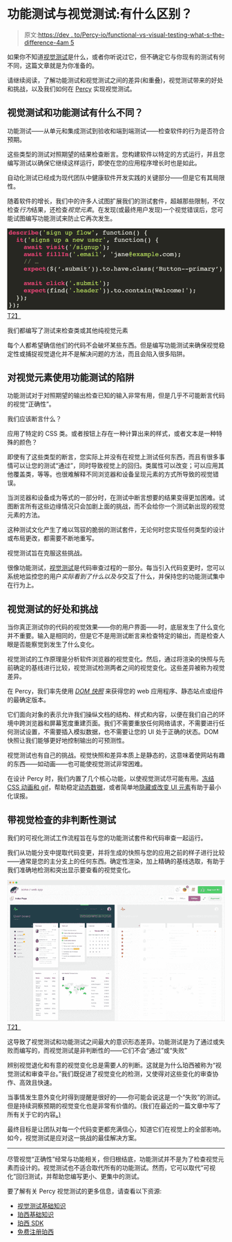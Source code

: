 # 功能测试与视觉测试:有什么区别？

> 原文:[https://dev . to/Percy-io/functional-vs-visual-testing-what-s-the-difference-4am 5](https://dev.to/percy-io/functional-vs-visual-testing-what-s-the-difference-4am5)

如果你不知道[视觉测试](https://percy.io/visual-testing)是什么，或者你听说过它，但不确定它与你现有的测试有何不同，这篇文章就是为你准备的。

请继续阅读，了解功能测试和视觉测试之间的差异(和重叠)，视觉测试带来的好处和挑战，以及我们如何在 [Percy](https://percy.io/) 实现视觉测试。

## [](#how-is-visual-testing-different-from-functional-testing)视觉测试和功能测试有什么不同？

功能测试——从单元和集成测试到验收和端到端测试——检查软件的行为是否符合预期。

这些类型的测试对照期望的结果检查断言。您构建软件以特定的方式运行，并且您编写测试以确保它继续这样运行，即使在您的应用程序增长时也是如此。

自动化测试已经成为现代团队中健康软件开发实践的关键部分——但是它有其局限性。

随着软件的增长，我们中的许多人试图扩展我们的测试套件，超越那些限制，不仅检查*行为*结果，还检查*视觉元素*。在发现(或最终用户发现)一个视觉错误后，您可能试图编写功能测试来防止它再次发生。

[![Functional tests designed to prevent visual regressions](img/adcb62bb7b335d6588bc037ca0cf3f90.png)T2】](https://res.cloudinary.com/practicaldev/image/fetch/s--VmlP_5Zz--/c_limit%2Cf_auto%2Cfl_progressive%2Cq_auto%2Cw_880/https://miro.medium.com/max/2294/0%2AXYyygPosMzTmy0P5.png)

我们都编写了测试来检查类或其他纯视觉元素

每个人都希望确信他们的代码不会破坏某些东西。但是编写功能测试来确保视觉稳定性或捕捉视觉退化并不是解决问题的方法，而且会陷入很多陷阱。

## [](#pitfalls-of-using-functional-testing-for-visual-elements)对视觉元素使用功能测试的陷阱

功能测试对于对照期望的输出检查已知的输入非常有用，但是几乎不可能断言代码的视觉“正确性”。

我们应该断言什么？

应用了特定的 CSS 类。或者按钮上存在一种计算出来的样式，或者文本是一种特殊的颜色？

即使有了这些类型的断言，您实际上并没有在视觉上测试任何东西，而且有很多事情可以让您的测试“通过”，同时导致视觉上的回归。类属性可以改变；可以应用其他覆盖类，等等。也很难解释不同浏览器和设备呈现元素的方式所导致的视觉错误。

当浏览器和设备成为等式的一部分时，在测试中断言想要的结果变得更加困难。试图断言所有这些边缘情况只会加剧上面的挑战，而不会给你一个测试新出现的视觉元素的方法。

这种测试文化产生了难以驾驭的脆弱的测试套件，无论何时您实现任何类型的设计或布局更改，都需要不断地重写。

视觉测试旨在克服这些挑战。

很像功能测试，[视觉测试](https://percy.io/visual-testing)是代码审查过程的一部分。每当引入代码变更时，您可以系统地监控您的用户*实际看到了什么以及与*交互了什么，并保持您的功能测试集中在行为上。

## [](#benefits-and-challenges-of-visual-testing)视觉测试的好处和挑战

当你真正测试你的代码的视觉效果——你的用户界面——时，底层发生了什么变化并不重要。输入是相同的，但是它不是用测试断言来检查特定的输出，而是检查人眼是否能察觉到发生了什么变化。

视觉测试的工作原理是分析软件浏览器的视觉变化。然后，通过将渲染的快照与先前确定的基线进行比较，视觉测试检测两者之间的视觉变化。这些差异被称为视觉差异。

在 Percy，我们率先使用 [*DOM 快照*](https://docs.percy.io/docs/percy-platform-basics#section-snapshot-rendering-and-asset-discovery) 来获得您的 web 应用程序、静态站点或组件的最确定版本。

它们面向对象的表示允许我们操纵文档的结构、样式和内容，以便在我们自己的环境中跨浏览器和屏幕宽度重建页面。我们不需要重放任何网络请求，不需要进行任何测试设置，不需要插入模拟数据，也不需要让您的 UI 处于正确的状态。DOM 快照让我们能够更好地控制输出的可预测性。

视觉测试也有自己的挑战。视觉快照和差异本质上是静态的，这意味着使网站有趣的东西——如动画——也可能使视觉测试非常困难。

在设计 Percy 时，我们内置了几个核心功能，以使视觉测试尽可能有用。[冻结 CSS 动画和 gif](https://docs.percy.io/docs/animations)，帮助稳定[动态数据](https://docs.percy.io/docs/freezing-dynamic-data)，或者简单地[隐藏或改变 UI 元素](https://docs.percy.io/docs/percy-specific-css)有助于最小化误报。

## [](#nonjudgemental-testing-with-visual-reviews)带视觉检查的非判断性测试

我们的可视化测试工作流程旨在与您的功能测试套件和代码审查一起运行。

我们从功能分支中提取代码变更，并将生成的快照与您的应用之前的样子进行比较——通常是您的主分支上的任何东西。确定性渲染，加上精确的基线选取，有助于我们准确地检测和突出显示要查看的视觉变化。

[![Percy’s UI showing a side-by-side comparison of baseline and new snapshots with visual changes highlighted.](img/bd498685ec89e1da2920a0f20367201c.png)T2】](https://res.cloudinary.com/practicaldev/image/fetch/s--mormz_nM--/c_limit%2Cf_auto%2Cfl_progressive%2Cq_auto%2Cw_880/https://miro.medium.com/max/5756/1%2AJBNNyKf79fIRwCloFmmcgQ.png)

这导致了视觉测试和功能测试之间最大的意识形态差异。功能测试是为了通过或失败而编写的，而视觉测试是非判断性的——它们不会“通过”或“失败”

辨别视觉退化和有意的视觉变化总是需要人的判断。这就是为什么珀西被称为“视觉测试和审查平台。”我们既促进了视觉变化的检测，又使得对这些变化的审查协作、高效且快速。

当事情发生意外变化时得到提醒是很好的——你可能会说这是一个“失败”的测试。但是持续洞察预期的视觉变化也是非常有价值的。(我们在最近的一篇文章中写了所有关于它的内容[。)](https://blog.percy.io/why-visual-testing-is-more-than-catching-bugs-db0e817b84ed)

最终目标是让团队对每一个代码变更都充满信心，知道它们在视觉上的全部影响。如今，视觉测试是应对这一挑战的最佳解决方案。

* * *

尽管视觉“正确性”经常与功能相关，但归根结底，功能测试并不是为了检查视觉元素而设计的。视觉测试也不适合取代所有的功能测试。然而，它可以取代“可视化”回归测试，并帮助您编写更小、更集中的测试。

要了解有关 Percy 视觉测试的更多信息，请查看以下资源:

*   [视觉测试基础知识](https://docs.percy.io/docs/visual-testing-basics)
*   [珀西基础知识](https://docs.percy.io/docs/percy-platform-basics)
*   [珀西 SDK](https://docs.percy.io/docs/sdks)
*   [免费注册珀西](https://percy.io/signup)